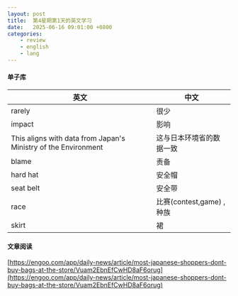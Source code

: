 ```yaml
---
layout: post
title:  第4星期第1天的英文学习
date:   2025-06-16 09:01:00 +0800
categories: 
    - review
    - english
    - lang
---
```


#### 单子库

英文 | 中文
-- | --
rarely | 很少
impact | 影响
This aligns with data from Japan's Ministry of the Environment | 这与日本环境省的数据一致
blame | 责备
hard hat | 安全帽
seat belt | 安全带
race | 比赛(contest,game) , 种族
skirt | 裙

#### 文章阅读

[https://engoo.com/app/daily-news/article/most-japanese-shoppers-dont-buy-bags-at-the-store/Vuam2EbnEfCwHD8aF6orug](https://engoo.com/app/daily-news/article/most-japanese-shoppers-dont-buy-bags-at-the-store/Vuam2EbnEfCwHD8aF6orug)

<!-- [https://engoo.com/app/daily-news/article/study-suggests-overwork-may-change-brain-structure/CeL7mEcyEfCHq7OXV8hzkA](https://engoo.com/app/daily-news/article/study-suggests-overwork-may-change-brain-structure/CeL7mEcyEfCHq7OXV8hzkA) -->